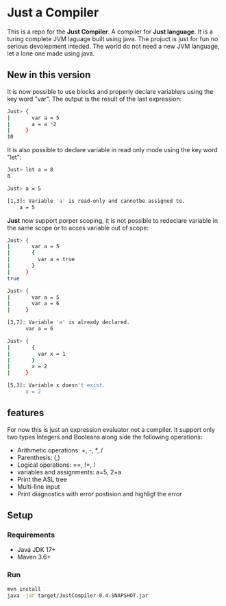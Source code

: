 # Just a Compiler

This is a repo for the **Just Compiler**. A compiler for **Just language**. It is a turing complete JVM laguage built using java. The projuct is just for fun no serious devolepment inteded. The world do not need a new JVM language, let a lone one made using java.

## New in this version
It is now possible to use blocks and properly declare variablers using the key word "var". The output is the result of the last expression:
```bash
Just> {
|       var a = 5
|       a = a *2
|     }
10
```

It is also possible to declare variable in read only mode using the key word "let":
```bash
Just> let a = 8
8

Just> a = 5

[1,3]: Variable 'a' is read-only and cannotbe assigned to.
    a = 5
```


**Just** now support porper scoping, it is not possible to redeclare variable in the same scope or to acces variable out of scope:
```bash
Just> {
|       var a = 5
|       {
|         var a = true 
|       }     
|     }
true

Just> { 
|       var a = 5
|       var a = 6
|     }

[3,7]: Variable 'a' is already declared.
      var a = 6

Just> {
|       {              
|         var x = 1
|       }
|       x = 2
|     }

[5,3]: Variable x doesn't exist.
      x = 2
```



## features

For now this is just an expression evaluator not a compiler. It support only two types Integers and Booleans along side the following operations:
- Arithmetic operations: +, -, *, /
- Parenthesis: (,)
- Logical operations: ==, !=, ! 
- variables and assignments: a=5, 2+a
- Print the ASL tree
- Multi-line input
- Print diagnostics with error postision and highligt the error


## Setup

### Requirements 
- Java JDK 17+ 
- Maven 3.6+

### Run
```bash
mvn install
java -jar target/JustCompiler-0.4-SNAPSHOT.jar
```